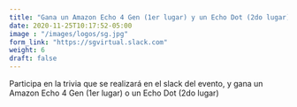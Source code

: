 ```yaml
---
title: "Gana un Amazon Echo 4 Gen (1er lugar) y un Echo Dot (2do lugar)"
date: 2020-11-25T10:17:52-05:00
image : "/images/logos/sg.jpg"
form_link: "https://sgvirtual.slack.com"
weight: 6
draft: false
---
```


Participa en la trivia que se realizará en el slack del evento, y gana un Amazon Echo 4 Gen (1er lugar) o un Echo Dot (2do lugar)